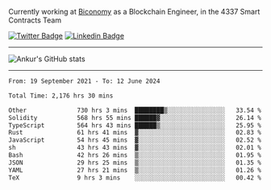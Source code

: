 Currently working at [Biconomy](https://biconomy.io/) as a Blockchain Engineer, in the 4337 Smart Contracts Team

 [![Twitter Badge](https://img.shields.io/badge/-@ankurdubey521-1ca0f1?style=flat-square&labelColor=1ca0f1&logo=twitter&logoColor=white&link=https://twitter.com/ankurdubey521)](https://twitter.com/ankurdubey521) [![Linkedin Badge](https://img.shields.io/badge/-ankurdubey521-blue?style=flat-square&logo=Linkedin&logoColor=white&link=https://www.linkedin.com/in/ankurdubey521/)](https://www.linkedin.com/in/ankurdubey521/)

<hr/>

![Ankur's GitHub stats](https://github-readme-stats.vercel.app/api?username=ankurdubey521&count_private=true&theme=radical)

<hr/>

<!--START_SECTION:waka-->

```txt
From: 19 September 2021 - To: 12 June 2024

Total Time: 2,176 hrs 30 mins

Other              730 hrs 3 mins  ████████▒░░░░░░░░░░░░░░░░   33.54 %
Solidity           568 hrs 55 mins ██████▓░░░░░░░░░░░░░░░░░░   26.14 %
TypeScript         564 hrs 43 mins ██████▒░░░░░░░░░░░░░░░░░░   25.95 %
Rust               61 hrs 41 mins  ▓░░░░░░░░░░░░░░░░░░░░░░░░   02.83 %
JavaScript         54 hrs 45 mins  ▓░░░░░░░░░░░░░░░░░░░░░░░░   02.52 %
sh                 43 hrs 43 mins  ▓░░░░░░░░░░░░░░░░░░░░░░░░   02.01 %
Bash               42 hrs 26 mins  ▒░░░░░░░░░░░░░░░░░░░░░░░░   01.95 %
JSON               29 hrs 25 mins  ▒░░░░░░░░░░░░░░░░░░░░░░░░   01.35 %
YAML               27 hrs 21 mins  ▒░░░░░░░░░░░░░░░░░░░░░░░░   01.26 %
TeX                9 hrs 3 mins    ░░░░░░░░░░░░░░░░░░░░░░░░░   00.42 %
```

<!--END_SECTION:waka-->
